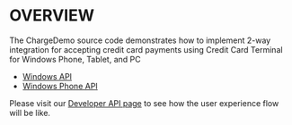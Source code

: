 ﻿OVERVIEW
========

The ChargeDemo source code demonstrates how to implement 2-way
integration for accepting credit card payments using Credit Card
Terminal for Windows Phone, Tablet, and PC

* [Windows API](InnerFence.ChargeDemo/)
* [Windows Phone API](InnerFence.ChargeDemo.Phone/)

Please visit our [Developer API
page](http://www.innerfence.com/apps/credit-card-terminal/developer-api)
to see how the user experience flow will be like.
